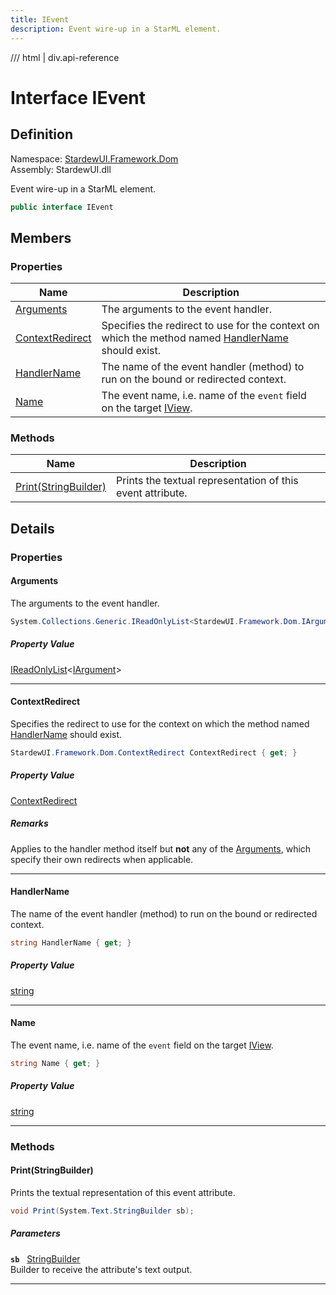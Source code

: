 ```yaml
---
title: IEvent
description: Event wire-up in a StarML element.
---
```


<link rel="stylesheet" href="/StardewUI/stylesheets/reference.css" />

/// html | div.api-reference

# Interface IEvent

## Definition

<div class="api-definition" markdown>

Namespace: [StardewUI.Framework.Dom](index.md)  
Assembly: StardewUI.dll  

</div>

Event wire-up in a StarML element.

```cs
public interface IEvent
```

## Members

### Properties

 | Name | Description |
| --- | --- |
| [Arguments](#arguments) | The arguments to the event handler. | 
| [ContextRedirect](#contextredirect) | Specifies the redirect to use for the context on which the method named [HandlerName](ievent.md#handlername) should exist. | 
| [HandlerName](#handlername) | The name of the event handler (method) to run on the bound or redirected context. | 
| [Name](#name) | The event name, i.e. name of the `event` field on the target [IView](../../iview.md). | 

### Methods

 | Name | Description |
| --- | --- |
| [Print(StringBuilder)](#printstringbuilder) | Prints the textual representation of this event attribute. | 

## Details

### Properties

#### Arguments

The arguments to the event handler.

```cs
System.Collections.Generic.IReadOnlyList<StardewUI.Framework.Dom.IArgument> Arguments { get; }
```

##### Property Value

[IReadOnlyList](https://learn.microsoft.com/en-us/dotnet/api/system.collections.generic.ireadonlylist-1)<[IArgument](iargument.md)>

-----

#### ContextRedirect

Specifies the redirect to use for the context on which the method named [HandlerName](ievent.md#handlername) should exist.

```cs
StardewUI.Framework.Dom.ContextRedirect ContextRedirect { get; }
```

##### Property Value

[ContextRedirect](contextredirect.md)

##### Remarks

Applies to the handler method itself but **not** any of the [Arguments](ievent.md#arguments), which specify their own redirects when applicable.

-----

#### HandlerName

The name of the event handler (method) to run on the bound or redirected context.

```cs
string HandlerName { get; }
```

##### Property Value

[string](https://learn.microsoft.com/en-us/dotnet/api/system.string)

-----

#### Name

The event name, i.e. name of the `event` field on the target [IView](../../iview.md).

```cs
string Name { get; }
```

##### Property Value

[string](https://learn.microsoft.com/en-us/dotnet/api/system.string)

-----

### Methods

#### Print(StringBuilder)

Prints the textual representation of this event attribute.

```cs
void Print(System.Text.StringBuilder sb);
```

##### Parameters

**`sb`** &nbsp; [StringBuilder](https://learn.microsoft.com/en-us/dotnet/api/system.text.stringbuilder)  
Builder to receive the attribute's text output.

-----


